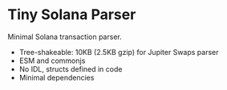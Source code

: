 # Tiny Solana Parser

Minimal Solana transaction parser.

- Tree-shakeable: 10KB (2.5KB gzip) for Jupiter Swaps parser
- ESM and commonjs
- No IDL, structs defined in code
- Minimal dependencies
